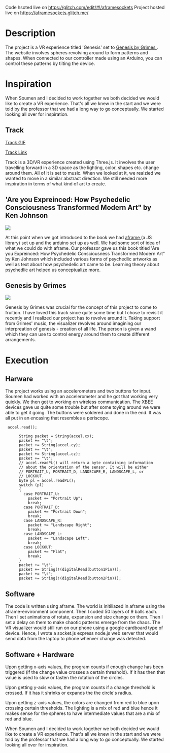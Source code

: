 Code hsoted live on <a href="https://glitch.com/edit/#!/aframesockets"> https://glitch.com/edit/#!/aframesockets </a>
Project hosted live on <a href="https://aframesockets.glitch.me/"> https://aframesockets.glitch.me/ </a>
  
 # Description
 
 The project is a VR experience titled 'Genesis' set to <a href="https://www.youtube.com/watch?v=1FH-q0I1fJY"> Genesis by Grimes </a>. The website involves spheres revolving around to form patterns and shapes. When connected to our controller made using an Arduino, you can control these patterns by tilting the device.
 
 # Inspiration
 
 When Soumen and I decided to work together we both decided we would like to create a VR experience. That's all we knew in the start and we were told by the professor that we had a long way to go conceptually. We started looking all over for inspiration. 
 
 ## Track
 
<a href="https://imgur.com/F3gP5X9"> Track GIF </a>


<a href="https://demos.littleworkshop.fr/track"> Track Link </a>


Track is a 3D/VR experience created using Three.js. It involves the user travelling forward in a 3D space as the lighting, color, shapes etc. change around them. All of it is set to music. When we looked at it, we realzied we wanted to move in a similar abstract direction. We still needed more inspiration in terms of what kind of art to create. 

## 'Are you Expreinced: How Psychedelic Consciousness Transformed Modern Art" by Ken Johnson

<img src="https://images-na.ssl-images-amazon.com/images/I/615ncUaZ0+L._SX430_BO1,204,203,200_.jpg"> 

At this point when we got introduced to the book we had <a href="https://aframe.io/"> aframe </a> (a JS library) set up and the arduino set up as well. We had some sort of idea of what we could do with aframe. Our professor gave us this book titled 'Are you Expreinced: How Psychedelic Consciousness Transformed Modern Art" by Ken Johnson which included various forms of psychedlic artworks as well as text about how psychedelic art came to be. Learning  theory about psychedlic art helped us conceptualize more.


## Genesis by Grimes

<img src="https://i.imgur.com/ZDL9xXi.png">

Genesis by Grimes was crucial for the concept of this project to come to fruition. I have loved this track since quite some time but I chose to revisit it recently and I realized our project has to revolve around it. Taking support from Grimes' music, the visualizer revolves around imagining our interpreation of genesis - creation of all life. The person is given a wand which they can use to control energy around them to create different arrangements. 

# Execution

## Harware

The project works using an accelerometers and two buttons for input. Soumen had worked with an accelerometer and he got that working very quickly. We then got to working on wireless communication. The XBEE devices gave us quite some trouble but after some toying around we were able to get it going. The buttons were soldered and done in the end. It was all put in an encasing that resembles a periscope. 

```
 accel.read();

      String packet = String(accel.cx);
      packet += "\t";
      packet += String(accel.cy);
      packet += "\t";
      packet += String(accel.cz);
      packet += "\t";
      // accel.readPL() will return a byte containing information
      // about the orientation of the sensor. It will be either
      // PORTRAIT_U, PORTRAIT_D, LANDSCAPE_R, LANDSCAPE_L, or
      // LOCKOUT.
      byte pl = accel.readPL();
      switch (pl)
      {
        case PORTRAIT_U:
          packet += "Portrait Up";
          break;
        case PORTRAIT_D:
          packet += "Portrait Down";
          break;
        case LANDSCAPE_R:
          packet += "Landscape Right";
          break;
        case LANDSCAPE_L:
          packet += "Landscape Left";
          break;
        case LOCKOUT:
          packet += "Flat";
          break;
      }
      packet += "\t";
      packet += String(!(digitalRead(button1Pin)));
      packet += "\t";
      packet += String(!(digitalRead(button2Pin)));
```

## Software

The code is written using aframe. The world is initiliazed in aframe using the aframe-environment component. Then I coded 50 layers of 9 balls each. Then I set animations of rotate, expansion and size change on them. Then I set a delay on them to make chaotic patterns emerge from the chaos. The VR visualizer would still run on our phone using a google cardboard type of device. Hence, I wrote a socket.js express node.js web server that would send data from the laptop to phone whenver change was detected.

## Software + Hardware

Upon getting x-axis values, the program counts if enough change has been triggered (if the change value crosses a certain threshold). If it has then that value is used to slow or fasten the rotation of the circles. 

Upon getting y-axis values, the program counts if a change threshold is crossed. If it has it shrinks or expands the the circle's radius.

Upon getting z-axis values, the colors are changed from red to blue upon crossing certain thresholds. The lighting is a mix of red and blue hence it makes sense for the spheres to have intermediate values that are a mix of red and blue.

 When Soumen and I decided to work together we both decided we would like to create a VR experience. That's all we knew in the start and we were told by the professor that we had a long way to go conceptually. We started looking all over for inspiration. 
